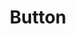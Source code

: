 ---
parent: UI Elements
grand-parent: Components
title: Button
has_toc: true
nav_order: 1
layout: default
---